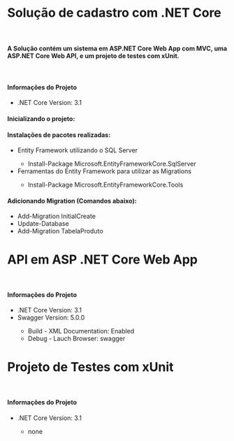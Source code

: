 <h1>Solução de cadastro com .NET Core</h1><br/>
<h4>A Solução contém um sistema em ASP.NET Core Web App com MVC, uma ASP.NET Core Web API, e um projeto de testes com xUnit.</h4><br/>

<h4>Informações do Projeto</h4>
<ul>
	<li>.NET Core Version: 3.1</li>
</ul>

<h4>Inicializando o projeto: </h4>
<h4>Instalações de pacotes realizadas:</h4>
<ul>
	<li>Entity Framework utilizando o SQL Server</li>
		<ul>
			<li>Install-Package Microsoft.EntityFrameworkCore.SqlServer</li>
		</ul>
	<li>Ferramentas do Entity Framework para utilizar as Migrations</li>
	<ul>
		<li>Install-Package Microsoft.EntityFrameworkCore.Tools</li>
	</ul>
</ul>
<h4> Adicionando Migration (Comandos abaixo):</h4>
<ul>
	<li>Add-Migration InitialCreate</li>
	<li>Update-Database</li>
	<li>Add-Migration TabelaProduto</li>
</ul>

<h1>API em ASP .NET Core Web App</h1> <br/>
<h4>Informações do Projeto</h4>
	<ul>
		<li>.NET Core Version: 3.1</li>
		<li>Swagger Version: 5.0.0</li>
		<ul>
			<li>Build - XML Documentation: Enabled</li>
			<li>Debug - Lauch Browser: swagger</li>
		</ul>
	</ul>

<h1>Projeto de Testes com xUnit</h1> <br/>
<h4>Informações do Projeto</h4>
	<ul>
		<li>.NET Core Version: 3.1</li>
		<ul>
			<li>none</li>
		</ul>
	</ul>